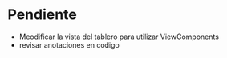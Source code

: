 # Pendiente
* Meodificar la vista del tablero para utilizar ViewComponents
* revisar anotaciones en codigo